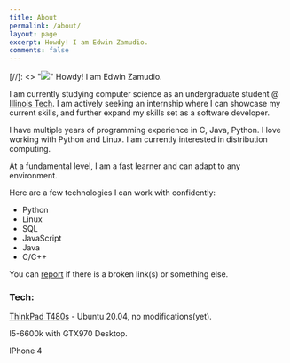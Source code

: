 ```yaml
---
title: About
permalink: /about/
layout: page
excerpt: Howdy! I am Edwin Zamudio.
comments: false
---
```


[//]: <> "<img src="{{ site.author.avatar }}"/>"
Howdy! I am Edwin Zamudio.

I am currently studying computer science as an undergraduate student @ [Illinois Tech](https://www.iit.edu). I am actively seeking an internship where I can showcase my current skills, and further expand my skills set as a software developer.

I have multiple years of programming experience in C, Java, Python. I love working with Python and Linux. I am currently interested in distribution computing.

At a fundamental level, I am a fast learner and can adapt to any environment.

Here are a few technologies I can work with confidently:

- Python
- Linux
- SQL
- JavaScript
- Java
- C/C++

You can [report](http://github.com/notedwin/edwin-computer/issues/new) if there is a broken link(s) or something else.
### Tech:

[ThinkPad T480s](https://www.lenovo.com/us/en/laptops/thinkpad/thinkpad-t-series/ThinkPad-T480s/p/22TP2TT480S) - Ubuntu 20.04, no modifications(yet).  

I5-6600k with GTX970 Desktop. 

IPhone 4

